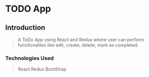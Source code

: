 # TODO App

## Introduction
> A ToDo App using React and Redux where  user can perform functionalites like edit, create, delete, mark as completed. 

### Technologies Used
> React
> Redux
> BootStrap

